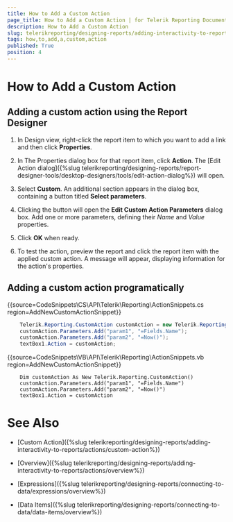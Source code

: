 ```yaml
---
title: How to Add a Custom Action
page_title: How to Add a Custom Action | for Telerik Reporting Documentation
description: How to Add a Custom Action
slug: telerikreporting/designing-reports/adding-interactivity-to-reports/actions/how-to/how-to-add-a-custom-action
tags: how,to,add,a,custom,action
published: True
position: 4
---
```


# How to Add a Custom Action

## Adding a custom action using the Report Designer

1. In Design view, right-click the report item to which you want to add a link and then click __Properties__.             

1. In The Properties dialog box for that report item, click __Action__. The [Edit Action dialog]({%slug telerikreporting/designing-reports/report-designer-tools/desktop-designers/tools/edit-action-dialog%}) will open.             

1. Select __Custom__. An additional section appears in the dialog box, containing a button titled __Select parameters__.             

1. Clicking the button will open the __Edit Custom Action Parameters__ dialog box. Add one or more parameters, defining their *Name*  and *Value*  properties.             

1. Click __OK__ when ready.             

1. To test the action, preview the report and click the report item with the applied custom action.                A message will appear, displaying information for the action's properties.             

## Adding a custom action programatically

{{source=CodeSnippets\CS\API\Telerik\Reporting\ActionSnippets.cs region=AddNewCustomActionSnippet}}
````C#
	Telerik.Reporting.CustomAction customAction = new Telerik.Reporting.CustomAction();
	customAction.Parameters.Add("param1", "=Fields.Name");
	customAction.Parameters.Add("param2", "=Now()");
	textBox1.Action = customAction;
````
{{source=CodeSnippets\VB\API\Telerik\Reporting\ActionSnippets.vb region=AddNewCustomActionSnippet}}
````VB
	Dim customAction As New Telerik.Reporting.CustomAction()
	customAction.Parameters.Add("param1", "=Fields.Name")
	customAction.Parameters.Add("param2", "=Now()")
	textBox1.Action = customAction
````

# See Also

 * [Custom Action]({%slug telerikreporting/designing-reports/adding-interactivity-to-reports/actions/custom-action%})

 * [Overview]({%slug telerikreporting/designing-reports/adding-interactivity-to-reports/actions/overview%})

 * [Expressions]({%slug telerikreporting/designing-reports/connecting-to-data/expressions/overview%})

 * [Data Items]({%slug telerikreporting/designing-reports/connecting-to-data/data-items/overview%})